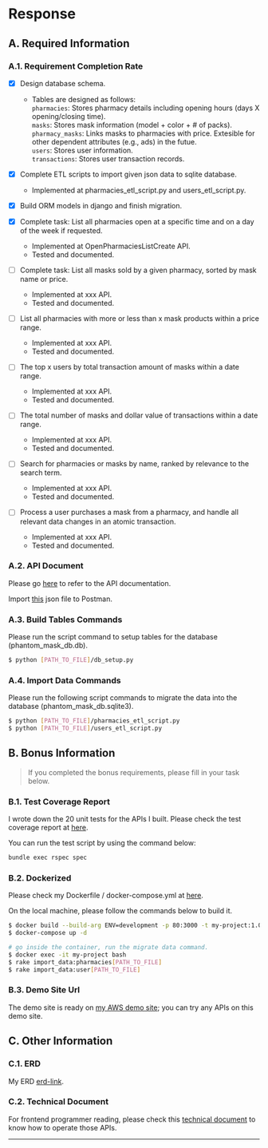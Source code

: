 # Response
## A. Required Information
### A.1. Requirement Completion Rate
- [X] Design database schema.
  - Tables are designed as follows:  
`pharmacies`: Stores pharmacy details including opening hours (days X opening/closing time).  
`masks`: Stores mask information (model + color + # of packs).  
`pharmacy_masks`: Links masks to pharmacies with price. Extesible for other dependent attributes (e.g., ads) in the futue.  
`users`: Stores user information.  
`transactions`: Stores user transaction records.  

- [x] Complete ETL scripts to import given json data to sqlite database.
  - Implemented at pharmacies_etl_script.py and users_etl_script.py.

- [x] Build ORM models in django and finish migration.

- [x] Complete task: List all pharmacies open at a specific time and on a day of the week if requested.
  - Implemented at OpenPharmaciesListCreate API.
  - Tested and documented.
- [ ] Complete task: List all masks sold by a given pharmacy, sorted by mask name or price.
  - Implemented at xxx API.
  - Tested and documented.
- [ ] List all pharmacies with more or less than x mask products within a price range.
  - Implemented at xxx API.
  - Tested and documented.
- [ ] The top x users by total transaction amount of masks within a date range.
  - Implemented at xxx API.
  - Tested and documented.
- [ ] The total number of masks and dollar value of transactions within a date range.
  - Implemented at xxx API.
  - Tested and documented.
- [ ] Search for pharmacies or masks by name, ranked by relevance to the search term.
  - Implemented at xxx API.
  - Tested and documented.
- [ ] Process a user purchases a mask from a pharmacy, and handle all relevant data changes in an atomic transaction.
  - Implemented at xxx API.
  - Tested and documented.
### A.2. API Document
Please go [here](https://hackmd.io/@LLH/Bk9rZVFaJg) to refer to the API documentation.

Import [this](#api-document) json file to Postman.

### A.3. Build Tables Commands
Please run the script command to setup tables for the database (phantom_mask_db.db).

```bash
$ python [PATH_TO_FILE]/db_setup.py
```

### A.4. Import Data Commands
Please run the following script commands to migrate the data into the database (phantom_mask_db.sqlite3).

```bash
$ python [PATH_TO_FILE]/pharmacies_etl_script.py
$ python [PATH_TO_FILE]/users_etl_script.py
```
## B. Bonus Information

>  If you completed the bonus requirements, please fill in your task below.
### B.1. Test Coverage Report

I wrote down the 20 unit tests for the APIs I built. Please check the test coverage report at [here](#test-coverage-report).

You can run the test script by using the command below:

```bash
bundle exec rspec spec
```

### B.2. Dockerized
Please check my Dockerfile / docker-compose.yml at [here](https://github.com/a11031371/phantom_mask/blob/master/Dockerfile).

On the local machine, please follow the commands below to build it.

```bash
$ docker build --build-arg ENV=development -p 80:3000 -t my-project:1.0.0 .  
$ docker-compose up -d

# go inside the container, run the migrate data command.
$ docker exec -it my-project bash
$ rake import_data:pharmacies[PATH_TO_FILE] 
$ rake import_data:user[PATH_TO_FILE]
```

### B.3. Demo Site Url

The demo site is ready on [my AWS demo site](#demo-site-url); you can try any APIs on this demo site.

## C. Other Information

### C.1. ERD

My ERD [erd-link](#erd-link).

### C.2. Technical Document

For frontend programmer reading, please check this [technical document](technical-document) to know how to operate those APIs.

- --